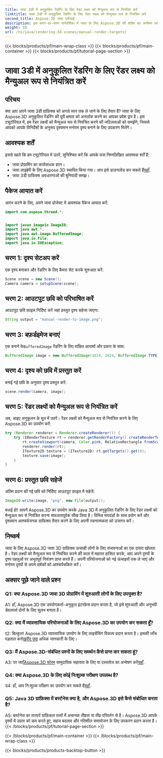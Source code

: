 ```yaml
---
title: जावा 3डी में अनुकूलित रेंडरिंग के लिए रेंडर लक्ष्य को मैन्युअल रूप से नियंत्रित करें
linktitle: जावा 3डी में अनुकूलित रेंडरिंग के लिए रेंडर लक्ष्य को मैन्युअल रूप से नियंत्रित करें
second_title: Aspose.3D जावा एपीआई
description: इस चरण-दर-चरण मार्गदर्शिका में जावा के लिए Aspose.3D की शक्ति का अन्वेषण करें। आश्चर्यजनक अनुकूलित जावा 3डी ग्राफ़िक्स के लिए रेंडर लक्ष्यों को मैन्युअल रूप से नियंत्रित करें।
weight: 10
url: /hi/java/rendering-3d-scenes/manual-render-targets/
---
```


{{< blocks/products/pf/main-wrap-class >}}
{{< blocks/products/pf/main-container >}}
{{< blocks/products/pf/tutorial-page-section >}}

# जावा 3डी में अनुकूलित रेंडरिंग के लिए रेंडर लक्ष्य को मैन्युअल रूप से नियंत्रित करें

## परिचय

क्या आप अपने जावा 3डी ग्राफ़िक्स को अगले स्तर तक ले जाने के लिए तैयार हैं? जावा के लिए Aspose.3D अनुकूलित रेंडरिंग की पूरी क्षमता को अनलॉक करने का आपका प्रवेश द्वार है। इस ट्यूटोरियल में, हम रेंडर लक्ष्यों को मैन्युअल रूप से नियंत्रित करने की जटिलताओं को समझेंगे, जिससे आपको आपके विनिर्देशों के अनुरूप दृश्यमान मनोरम दृश्य बनाने के लिए उपकरण मिलेंगे।

## आवश्यक शर्तें

इससे पहले कि हम ट्यूटोरियल में उतरें, सुनिश्चित करें कि आपके पास निम्नलिखित आवश्यक शर्तें हैं:

- जावा प्रोग्रामिंग का कार्यसाधक ज्ञान।
-  जावा लाइब्रेरी के लिए Aspose.3D स्थापित किया गया। आप इसे डाउनलोड कर सकते हैं[यहाँ](https://releases.aspose.com/3d/java/).
- जावा 3डी ग्राफिक्स अवधारणाओं की बुनियादी समझ।

## पैकेज आयात करें

आरंभ करने के लिए, अपने जावा प्रोजेक्ट में आवश्यक पैकेज आयात करें:

```java
import com.aspose.threed.*;


import javax.imageio.ImageIO;
import java.awt.*;
import java.awt.image.BufferedImage;
import java.io.File;
import java.io.IOException;
```

## चरण 1: दृश्य सेटअप करें

एक दृश्य बनाकर और रेंडरिंग के लिए कैमरा सेट करके शुरुआत करें:

```java
Scene scene = new Scene();
Camera camera = setupScene(scene);
```

## चरण 2: आउटपुट छवि को परिभाषित करें

आउटपुट छवि फ़ाइल निर्दिष्ट करें जहां प्रस्तुत दृश्य सहेजा जाएगा:

```java
String output = "manual-render-to-image.png";
```

## चरण 3: बफ़र्डइमेज बनाएं

 एक बनाने के`BufferedImage` रेंडरिंग के लिए वांछित आयामों और प्रकार के साथ:

```java
BufferedImage image = new BufferedImage(1024, 1024, BufferedImage.TYPE_3BYTE_BGR);
```

## चरण 4: दृश्य को छवि में प्रस्तुत करें

बनाई गई छवि के अनुसार दृश्य प्रस्तुत करें:

```java
scene.render(camera, image);
```

## चरण 5: रेंडर लक्ष्यों को मैन्युअल रूप से नियंत्रित करें

अब, आइए अनुकूलन के मूल में उतरें। रेंडर लक्ष्यों को मैन्युअल रूप से नियंत्रित करने के लिए Aspose.3D का उपयोग करें:

```java
try (Renderer renderer = Renderer.createRenderer()) {
    try (IRenderTexture rt = renderer.getRenderFactory().createRenderTexture(new RenderParameters(), 1, image.getWidth(), image.getHeight())) {
        rt.createViewport(camera, Color.pink, RelativeRectangle.fromScale(0, 0, 1, 1));
        renderer.render(rt);
        ITexture2D texture = (ITexture2D) rt.getTargets().get(0);
        texture.save(image);
    }
}
```

## चरण 6: प्रस्तुत छवि सहेजें

अंतिम प्रदान की गई छवि को निर्दिष्ट आउटपुट फ़ाइल में सहेजें:

```java
ImageIO.write(image, "png", new File(output));
```

बधाई हो! आपने Aspose.3D का उपयोग करके Java 3D में अनुकूलित रेंडरिंग के लिए रेंडर लक्ष्यों को मैन्युअल रूप से नियंत्रित करना सफलतापूर्वक सीख लिया है। विभिन्न मापदंडों के साथ प्रयोग करें और दृश्यमान आश्चर्यजनक ग्राफिक्स तैयार करने के लिए अपनी रचनात्मकता को उजागर करें।

## निष्कर्ष

जावा के लिए Aspose.3D जावा 3D ग्राफ़िक्स उत्साही लोगों के लिए संभावनाओं का एक दायरा खोलता है। रेंडर लक्ष्यों को मैन्युअल रूप से नियंत्रित करने की कला में महारत हासिल करके, आप अपने दृश्यों के दृश्य पहलुओं पर अभूतपूर्व नियंत्रण प्राप्त करते हैं। अपनी परियोजनाओं को नई ऊंचाइयों तक ले जाएं और मनोरम दृश्यों से अपने दर्शकों को आश्चर्यचकित करें।

## अक्सर पूछे जाने वाले प्रश्न

### Q1: क्या Aspose.3D जावा 3D प्रोग्रामिंग में शुरुआती लोगों के लिए उपयुक्त है?

A1: हाँ, Aspose.3D एक उपयोगकर्ता-अनुकूल इंटरफ़ेस प्रदान करता है, जो इसे शुरुआती और अनुभवी डेवलपर्स दोनों के लिए सुलभ बनाता है।

### Q2: क्या मैं व्यावसायिक परियोजनाओं के लिए Aspose.3D का उपयोग कर सकता हूँ?

 ए2: बिल्कुल! Aspose.3D व्यावसायिक उपयोग के लिए लाइसेंसिंग विकल्प प्रदान करता है। इसकी जाँच पड़ताल करो[खरीद पृष्ठ](https://purchase.aspose.com/buy) अधिक जानकारी के लिए।

### Q3: मैं Aspose.3D-संबंधित प्रश्नों के लिए समर्थन कैसे प्राप्त कर सकता हूं?

 A3: पर जाएँ[Aspose.3D फोरम](https://forum.aspose.com/c/3d/18) सामुदायिक सहायता के लिए या दस्तावेज़ का अन्वेषण करें[यहाँ](https://reference.aspose.com/3d/java/).

### Q4: क्या Aspose.3D के लिए कोई निःशुल्क परीक्षण उपलब्ध है?

 उ4: हाँ, आप नि:शुल्क परीक्षण का उपयोग कर सकते हैं[यहाँ](https://releases.aspose.com/).

### Q5: Java 3D ग्राफ़िक्स में बर्स्टनेस क्या है, और Aspose.3D इसे कैसे संबोधित करता है?

A5: बर्स्टनेस का तात्पर्य ग्राफ़िकल तत्वों में अचानक तीव्रता या तीव्र परिवर्तन से है। Aspose.3D आपके दृश्यों में उग्रता को कम करते हुए, सहज बदलाव और गतिशील समायोजन के लिए उपकरण प्रदान करता है।
{{< /blocks/products/pf/tutorial-page-section >}}

{{< /blocks/products/pf/main-container >}}
{{< /blocks/products/pf/main-wrap-class >}}

{{< blocks/products/products-backtop-button >}}
